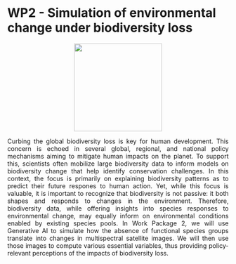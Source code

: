 # WP2 - Simulation of environmental change under biodiversity loss 

<div style="display: flex; justify-content: center; align-items: center; gap: 10px;">
  <img src="resources/leading_figure_small.png" style="height: 200px;">
</div>

<p align="justify">
Curbing the global biodiversity loss is key for human development. This concern is echoed in several global, regional, and national policy mechanisms aiming to mitigate human impacts on the planet. To support this, scientists often mobilize large biodiversity data to inform models on biodiversity change that help   identify conservation challenges. In this context, the focus is primarily on explaining biodiversity patterns as to predict their future respones to human action. Yet, while this focus is valuable, it is important to recognize that biodiversity is not passive: it both shapes and responds to changes in the environment. Therefore, biodiversity data, while offering insights into species responses to environmental change, may equally inform on environmental conditions enabled by existing species pools. In Work Package 2, we will use Generative AI to simulate how the absence of functional species groups translate into changes in multispectral satellite images. We will then use those images to compute various essential variables, thus providing policy-relevant perceptions of the impacts of biodiversity loss.
</p>
